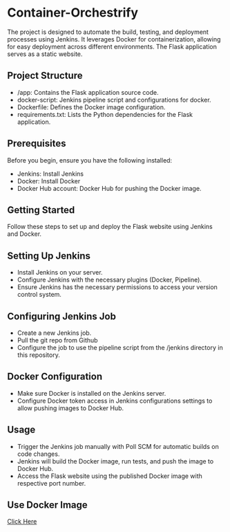 # Container-Orchestrify
The project is designed to automate the build, testing, and deployment processes using Jenkins. It leverages Docker for containerization, allowing for easy deployment across different environments. The Flask application serves as a static website.

## Project Structure

* /app: Contains the Flask application source code.
* docker-script: Jenkins pipeline script and configurations for docker.
* Dockerfile: Defines the Docker image configuration.
* requirements.txt: Lists the Python dependencies for the Flask application.


## Prerequisites

Before you begin, ensure you have the following installed:

- Jenkins: Install Jenkins
- Docker: Install Docker
- Docker Hub account: Docker Hub for pushing the Docker image.

## Getting Started
Follow these steps to set up and deploy the Flask website using Jenkins and Docker.

## Setting Up Jenkins
- Install Jenkins on your server.
- Configure Jenkins with the necessary plugins (Docker, Pipeline).
- Ensure Jenkins has the necessary permissions to access your version control system.

## Configuring Jenkins Job
- Create a new Jenkins job.
- Pull the git repo from Github
- Configure the job to use the pipeline script from the /jenkins directory in this repository.

## Docker Configuration
- Make sure Docker is installed on the Jenkins server.
- Configure Docker token access in Jenkins configurations settings to allow pushing images to Docker Hub.

## Usage
- Trigger the Jenkins job manually with Poll SCM for automatic builds on code changes.
- Jenkins will build the Docker image, run tests, and push the image to Docker Hub.
- Access the Flask website using the published Docker image with respective port number.

## Use Docker Image
[Click Here](https://hub.docker.com/repository/docker/pujangampa/webapp/general)

